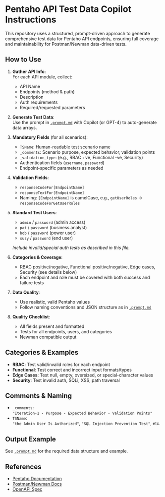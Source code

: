 
# Pentaho API Test Data Copilot Instructions

This repository uses a structured, prompt-driven approach to generate comprehensive test data for Pentaho API endpoints, ensuring full coverage and maintainability for Postman/Newman data-driven tests.

## How to Use

1. **Gather API Info**:  
   For each API module, collect:
   - API Name
   - Endpoints (method & path)
   - Description
   - Auth requirements
   - Required/requested parameters

2. **Generate Test Data**:  
   Use the prompt in [`.prompt.md`](./.prompt.md) with Copilot (or GPT-4) to auto-generate data arrays.

3. **Mandatory Fields** (for all scenarios):
   - `TSName`: Human-readable test scenario name
   - `_comments`: Scenario purpose, expected behavior, validation points
   - `_validation_type`: (e.g., RBAC +ve, Functional -ve, Security)
   - Authentication fields (`username`, `password`)
   - Endpoint-specific parameters as needed

4. **Validation Fields**:
   - `responseCodeFor[EndpointName]`
   - `responseTextFor[EndpointName]`
   - Naming: `[EndpointName]` is camelCase, e.g., `getUserRoles` → `responseCodeForGetUserRoles`

5. **Standard Test Users**:
   - `admin` / `password` (admin access)
   - `pat` / `password` (business analyst)
   - `bob` / `password` (power user)
   - `suzy` / `password` (end user)

   *Include invalid/special auth tests as described in this file.*

6. **Categories & Coverage**:
   - RBAC positive/negative, Functional positive/negative, Edge cases, Security (see details below)
   - Each endpoint and role must be covered with both success and failure tests

7. **Data Quality**:
   - Use realistic, valid Pentaho values
   - Follow naming conventions and JSON structure as in [`.prompt.md`](./.prompt.md)

8. **Quality Checklist**:
   - All fields present and formatted
   - Tests for all endpoints, users, and categories
   - Newman compatible output

## Categories & Examples

- **RBAC**: Test valid/invalid roles for each endpoint
- **Functional**: Test correct and incorrect input formats/types
- **Edge Cases**: Test null, empty, oversized, or special-character values
- **Security**: Test invalid auth, SQLi, XSS, path traversal

## Comments & Naming

- `_comments`:  
  `"Iteration-1 - Purpose - Expected Behavior - Validation Points"`
- `TSName`:  
  `"the Admin User Is Authorized"`, `"SQL Injection Prevention Test"`, etc.

## Output Example

See [`.prompt.md`](./.prompt.md) for the required data structure and example.

## References

- [Pentaho Documentation](https://help.hitachivantara.com/Documentation/Pentaho)
- [Postman/Newman Docs](https://www.postman.com/)
- [OpenAPI Spec](https://swagger.io/specification/)

